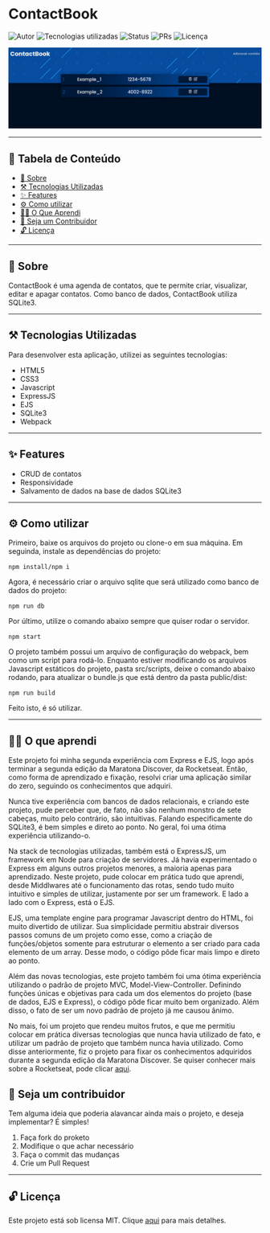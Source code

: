 # ContactBook

![Autor](https://img.shields.io/badge/author-Wendell%20Kenneddy-brightgreen)
![Tecnologias utilizadas](https://img.shields.io/badge/techs-HTML5,%20CSS3,%20JS,%20ExpressJS,%20EJS%20and%20SQLite3-brightgreen)
![Status](https://img.shields.io/badge/status-Concluded-brightgreen)
![PRs](https://img.shields.io/badge/PRs-Welcome-brightgreen)
![Licença](https://img.shields.io/badge/license-MIT-brightgreen)

![Resultado Final](./.github/preview.png)

---

## 🔖 Tabela de Conteúdo

- [📕 Sobre](#📕-sobre)
- [⚒️ Tecnologias Utilizadas](#⚒️-tecnologias-utilizadas)
- [✨ Features](#✨-features)
- [⚙️ Como utilizar](#⚙️-como-utilizar)
- [🧑‍🎓 O Que Aprendi](#🧑‍🎓-o-que-aprendi)
- [🤝 Seja um Contribuidor](#🤝-seja-um-contribuidor)
- [🔓 Licença](#🔓-licença)

---

## 📕 Sobre

ContactBook é uma agenda de contatos, que te permite criar, visualizar, editar e
apagar contatos. Como banco de dados, ContactBook utiliza SQLite3.

---

## ⚒️ Tecnologias Utilizadas

Para desenvolver esta aplicação, utilizei as seguintes tecnologias:

- HTML5
- CSS3
- Javascript
- ExpressJS
- EJS
- SQLite3
- Webpack

---

## ✨ Features

- CRUD de contatos
- Responsividade
- Salvamento de dados na base de dados SQLite3

---

## ⚙️ Como utilizar

Primeiro, baixe os arquivos do projeto ou clone-o em sua máquina. Em seguinda,
instale as dependências do projeto:

```
npm install/npm i
```

Agora, é necessário criar o arquivo sqlite que será utilizado como banco de
dados do projeto:

```
npm run db
```

Por último, utilize o comando abaixo sempre que quiser rodar o servidor.

```
npm start
```

O projeto também possui um arquivo de configuração do webpack, bem como um
script para rodá-lo. Enquanto estiver modificando os arquivos Javascript
estáticos do projeto, pasta src/scripts, deixe o comando abaixo rodando, para
atualizar o bundle.js que está dentro da pasta public/dist:

```
npm run build
```

Feito isto, é só utilizar.

---

## 🧑‍🎓 O que aprendi

Este projeto foi minha segunda experiência com Express e EJS, logo após terminar
a segunda edição da Maratona Discover, da Rocketseat. Então, como forma de
aprendizado e fixação, resolvi criar uma aplicação similar do zero, seguindo os
conhecimentos que adquiri.

Nunca tive experiência com bancos de dados relacionais, e criando este projeto,
pude perceber que, de fato, não são nenhum monstro de sete cabeças, muito pelo
contrário, são intuitivas. Falando especificamente do SQLite3, é bem simples e
direto ao ponto. No geral, foi uma ótima experiência utilizando-o.

Na stack de tecnologias utilizadas, também está o ExpressJS, um framework em
Node para criação de servidores. Já havia experimentado o Express em alguns
outros projetos menores, a maioria apenas para aprendizado. Neste projeto, pude
colocar em prática tudo que aprendi, desde Middlwares até o funcionamento das
rotas, sendo tudo muito intuitivo e simples de utilizar, justamente por ser um
framework. E lado a lado com o Express, está o EJS.

EJS, uma template engine para programar Javascript dentro do HTML, foi muito
divertido de utilizar. Sua simplicidade permitiu abstrair diversos passos comuns
de um projeto como esse, como a criação de funções/objetos somente para
estruturar o elemento a ser criado para cada elemento de um array. Desse modo, o
código pôde ficar mais limpo e direto ao ponto.

Além das novas tecnologias, este projeto também foi uma ótima experiência
utilizando o padrão de projeto MVC, Model-View-Controller. Definindo funções
únicas e objetivas para cada um dos elementos do projeto (base de dados, EJS e
Express), o código pôde ficar muito bem organizado. Além disso, o fato de ser um
novo padrão de projeto já me causou ânimo.

No mais, foi um projeto que rendeu muitos frutos, e que me permitiu colocar em
prática diversas tecnologias que nunca havia utilizado de fato, e utilizar um
padrão de projeto que também nunca havia utilizado. Como disse anteriormente,
fiz o projeto para fixar os conhecimentos adquiridos durante a segunda edição da
Maratona Discover. Se quiser conhecer mais sobre a Rocketseat, pode clicar [aqui](https://rocketseat.com.br/).

## 🤝 Seja um contribuidor

Tem alguma ideia que poderia alavancar ainda mais o projeto, e deseja implementar? É simples!

1. Faça fork do proketo
2. Modifique o que achar necessário
3. Faça o commit das mudanças
4. Crie um Pull Request

---

## 🔓 Licença

Este projeto está sob licensa MIT. Clique [aqui](./.github/LICENSE) para mais detalhes.
